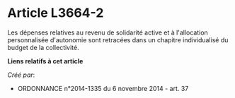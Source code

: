 # Article L3664-2

Les dépenses relatives au revenu de solidarité active et à l'allocation personnalisée d'autonomie sont retracées dans un
chapitre individualisé du budget de la collectivité.

**Liens relatifs à cet article**

_Créé par_:

  - ORDONNANCE n°2014-1335 du 6 novembre 2014 - art. 37

